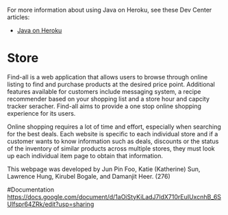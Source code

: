 
For more information about using Java on Heroku, see these Dev Center articles:

- [Java on Heroku](https://devcenter.heroku.com/categories/java)
# Store

Find-all is a web application that allows users to browse through online listing to find and purchase products at the desired price point. Additional features available for customers include messaging system, a recipe recommender based on your shopping list and a store hour and capcity tracker seracher. Find-all aims to provide a one stop online shopping experience for its users.

Online shopping requires a lot of time and effort, especially when searching for the best deals. Each website is specific to each individual store and if a customer wants to know information such as deals, discounts or the status of the inventory of similar products across multiple stores, they must look up each individual item page to obtain that information.

This webpage was developed by Jun Pin Foo, Katie (Katherine) Sun, Lawrence Hung, Kirubel Bogale, and Damanjit Heer. (276)

#Documentation
https://docs.google.com/document/d/1aOiStyKiLadJ7ldX710rEuIUxcnhB_6SUlfspr64ZRk/edit?usp=sharing
